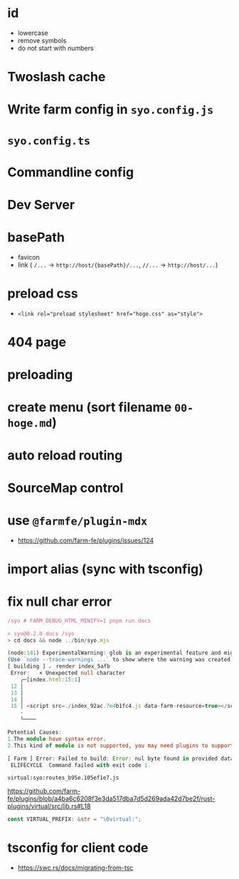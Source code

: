 # id

- lowercase
- remove symbols
- do not start with numbers

# Twoslash cache

# Write farm config in `syo.config.js`

# `syo.config.ts`

# Commandline config

# Dev Server

# basePath

- favicon
- link ( `/...` -> `http://host/{basePath}/...`, `//...` -> `http://host/...`)

# preload css

- `<link rel="preload stylesheet" href="hoge.css" as="style">`

# 404 page

# preloading

# create menu (sort filename `00-hoge.md`)

# auto reload routing

# SourceMap control

# use `@farmfe/plugin-mdx`

- https://github.com/farm-fe/plugins/issues/124

# import alias (sync with tsconfig)

# fix null char error

```ts
/syo # FARM_DEBUG_HTML_MINIFY=1 pnpm run docs

> syo@0.2.0 docs /syo
> cd docs && node ../bin/syo.mjs

(node:141) ExperimentalWarning: glob is an experimental feature and might change at any time
(Use `node --trace-warnings ...` to show where the warning was created)
[ building ] ⠄ render index_5afb                                                                                                                                                                                     Can not minify html index.html due to html syntax error: Parse `index.html` failed.
 Error:   × Unexpected null character
    ╭─[index.html:15:1]
 12 │
 13 │
 14 │
 15 │ <script src=./index_92ac.7e4b1fc4.js data-farm-resource=true></script><script src=./index_5afb.18ce84cb.js data-farm-resource=true></script><script src=./index_3a8c.8ab54bfd.js data-farm-resource=true></script><script>window['f081367f80fe14896375a9f8b8918ca3'].__farm_module_system__.setInitialLoadedResources(['index_3a8c.8ab54bfd.js','index_5afb.18ce84cb.js','index_92ac.7e4b1fc4.js']);</script><script>window['f081367f80fe14896375a9f8b8918ca3'].__farm_module_system__.setDynamicModuleResourcesMap([{ path: 'index_92ac.7e4b1fc4.js', type: 0 },{ path: 'virtual:syo:routes_b95e.105ef1e7.js', type: 0 },{ path: 'pages_index_a912.a708f1ce.js', type: 0 },{ path: 'pages_index_b2f5.a5abc126.js', type: 0 }],{ '61d7f349': [0,1],'bb4300d1': [2,3] });</script><script>window['f081367f80fe14896375a9f8b8918ca3'].__farm_module_system__.setPublicPaths(['./']);</script><script>window['f081367f80fe14896375a9f8b8918ca3'].__farm_module_system__.bootstrap();</script><script>window['f081367f80fe14896375a9f8b8918ca3'].__farm_module_system__.require("5735a851")</script>
    ·                                                                                                                                                                                                                                                                                                                                                                                                                                                                                                                                                                           ─
    ╰────

Potential Causes:
1.The module have syntax error.
2.This kind of module is not supported, you may need plugins to support it

[ Farm ] Error: Failed to build: Error: nul byte found in provided data at position: 0
 ELIFECYCLE  Command failed with exit code 1.
```

`virtual:syo:routes_b95e.105ef1e7.js`

https://github.com/farm-fe/plugins/blob/a4ba6c6208f3e3da517dba7d5d269ada42d7be2f/rust-plugins/virtual/src/lib.rs#L18

```rs
const VIRTUAL_PREFIX: &str = "\0virtual:";
```

# tsconfig for client code

- https://swc.rs/docs/migrating-from-tsc
